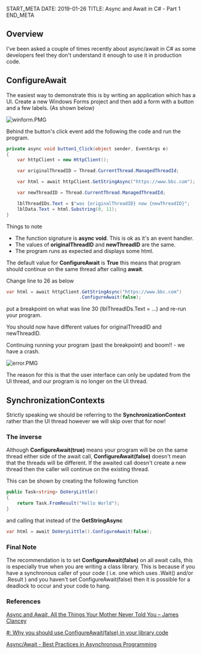 START_META
DATE: 2019-01-26
TITLE: Async and Await in C# - Part 1
END_META

## Overview

I've been asked a couple of times recently about async/await in C# as some developers feel they don't understand it enough to use it in production code.

## ConfigureAwait

The easiest way to demonstrate this is by writing an application which has a UI.   Create a new Windows Forms project and then add a form with a button and a few labels.  (As shown below)

![winform.PMG]({{site.baseurl}}/images/async_await/winform.PNG)


Behind the button's click event add the following the code and run the program.

```c#
private async void button1_Click(object sender, EventArgs e)
{
    var httpClient = new HttpClient();

    var originalThreadID = Thread.CurrentThread.ManagedThreadId;

    var html = await httpClient.GetStringAsync("https://www.bbc.com");

    var newThreadID = Thread.CurrentThread.ManagedThreadId;

    lblThreadIDs.Text = $"was {originalThreadID} now {newThreadID}";
    lblData.Text = html.Substring(0, 11);
}
```
Things to note
*   The function signature is __async void__.  This is ok as it's an event handler.
*   The values of __originalThreadID__ and __newThreadID__ are the same. 
*   The program runs as expected and displays some html.

The default value for __ConfigureAwait__ is __True__ this means that program should continue on the same thread after calling __await__.

Change line to 26 as below

```c#
var html = await httpClient.GetStringAsync("https://www.bbc.com")
                           .ConfigureAwait(false);
```                                       
put a breakpoint on what was line 30 (lblThreadIDs.Text = ...) and re-run your program.

You should now have different values for originalThreadID and newThreadID.

Continuing running your program (past the breakpoint) and boom!! - we have a crash.

![error.PMG]({{site.baseurl}}/images/async_await/error.PNG)

The reason for this is that the user interface can only be updated from the UI thread,  and our program is no longer on the UI thread.

## SynchronizationContexts
Strictly speaking we should be referring to the __SynchronizationContext__ rather than the UI thread however we will skip over that for now!  

### The inverse
Although __ConfigureAwait(true)__ means your program will be on the same thread either side of the await call,  __ConfigureAwait(false)__ doesn't mean that the threads will be different.  If the awaited call doesn't create a new thread then the caller will continue on the existing thread. 

This can be shown by creating the following function

```c#
public Task<string> DoVeryLittle()
{
    return Task.FromResult("Hello World");
}
```
and calling that instead of the __GetStringAsync__

```c#
var html = await DoVeryLittle().ConfigureAwait(false);
```

### Final Note
The recommendation is to set __ConfigureAwait(false)__ on all await calls,  this is especially true when you are writing a class library. This is because if you have a synchronous caller of your code ( i.e. one which uses .Wait() and/or .Result ) and you haven't set ConfigureAwait(false) then it is possible for a deadlock to occur and your code to hang.
  
### References
[Async and Await, All the Things Your Mother Never Told You – James Clancey](https://www.youtube.com/watch?v=jgxJbshvCXQ)

[#: Why you should use ConfigureAwait(false) in your library code](https://medium.com/bynder-tech/c-why-you-should-use-configureawait-false-in-your-library-code-d7837dce3d7f)

[Async/Await - Best Practices in Asynchronous Programming](https://msdn.microsoft.com/en-us/magazine/jj991977.aspx)
